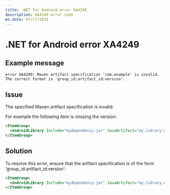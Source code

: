 ```yaml
---
title: .NET for Android error XA4249
description: XA4249 error code
ms.date: 07/17/2024
---
```

# .NET for Android error XA4249

## Example message

```
error XA4249: Maven artifact specification 'com.example' is invalid. The correct format is 'group_id:artifact_id:version'.
```

## Issue

The specified Maven artifact specification is invalid.

For example the following item is missing the version:

```xml
<ItemGroup>
  <AndroidLibrary Include="mydependency.jar" JavaArtifact="my.library:dependency-library" />
</ItemGroup>
```

## Solution

To resolve this error, ensure that the artifact specification is of the form 'group_id:artifact_id:version':

```xml
<ItemGroup>
  <AndroidLibrary Include="mydependency.jar" JavaArtifact="my.library:dependency-library:1.0.0" />
</ItemGroup>
```

